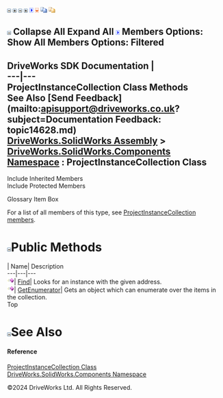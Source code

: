![](dotnetimages/collapse.gif) ![](dotnetimages/expand.gif) ![](dotnetimages/collapse.gif) ![](dotnetimages/expand.gif) ![](dotnetimages/drpdown.gif) ![](dotnetimages/drpdown_orange.gif) ![](dotnetimages/copycode.gif) ![](dotnetimages/copycodeHighlight.gif)

![](dotnetimages/collapse.gif) Collapse All Expand All ![](dotnetimages/drpdown.gif) Members Options: Show All  Members Options: Filtered   
---  
DriveWorks SDK Documentation  |   
---|---  
ProjectInstanceCollection Class Methods   
See Also [Send Feedback](mailto:apisupport@driveworks.co.uk?subject=Documentation Feedback: topic14628.md)  
[DriveWorks.SolidWorks Assembly](topic13342.md) > [DriveWorks.SolidWorks.Components Namespace](topic13925.md) : ProjectInstanceCollection Class  
---  
  
Include Inherited Members    
Include Protected Members    


Glossary Item Box

For a list of all members of this type, see [ProjectInstanceCollection members](topic14629.md).

# ![](dotnetimages/collapse.gif)Public Methods

| Name| Description  
---|---|---  
![Public Method](dotnetimages/publicMethod.gif)| [Find](topic14634.md)| Looks for an instance with the given address.   
![Public Method](dotnetimages/publicMethod.gif)| [GetEnumerator](topic14635.md)| Gets an object which can enumerate over the items in the collection.   
Top

# ![](dotnetimages/collapse.gif)See Also

#### Reference

[ProjectInstanceCollection Class](topic14628.md)   
[DriveWorks.SolidWorks.Components Namespace](topic13925.md)

©2024 DriveWorks Ltd. All Rights Reserved.
